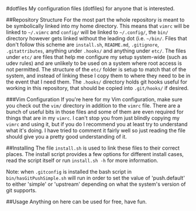 #dotfiles
My configuration files (dotfiles) for anyone that is interested.

##Repository Structure
For the most part the whole repository is meant to be symbolically linked into my home directory.
This means that `vimrc` will be linked to `~/.vimrc` and `config/` will be linked to `~/.config/`, the `bin/` directory however gets linked without the leading dot (i.e. `~/bin/`.
Files that don't follow this scheme are `install.sh`, `README.md`, `.gitignore`, `.gitattributes`, anything under `.hooks/` and anything under `etc/`.
The files under `etc/` are files that help me configure my setup system-wide (such as udev rules) and are unlikely to be used on a system where root access is not permitted.
The structure of the `etc/` folder is setup to match that of the system, and instead of linking these I copy them to where they need to be in the event that I need them.
The `.hooks/` directory holds git hooks useful for working in this repository, that should be copied into `.git/hooks/` if desired.

###Vim Configuration
If you're here for my Vim configuration, make sure you check out the `vim/` directory in addition to the `vimrc` file.
There are a bunch of useful bits in those files and some of them are even required for things that are in my `vimrc`.
I can't stop you from just blindly copying my `vimrc` and using it, but if you do I recommend you at least try to understand what it's doing.
I have tried to comment it fairly well so just reading the file should give you a pretty good understanding of it.

##Installing
The file `install.sh` is used to link these files to their correct places.
The install script provides a few options for different install cases, read the script itself or run `install.sh -h` for more information.

Note: when `.gitconfig` is installed the bash script in `bin/hasGitPushSimple.sh` will run in order to set the value of 'push.default' to either 'simple' or 'upstream' depending on what the system's version of git supports.

##Usage
Anything on here can be used for free, have fun.
